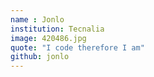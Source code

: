 ```yaml
---
name : Jonlo
institution: Tecnalia
image: 420486.jpg
quote: "I code therefore I am"
github: jonlo
---
```

